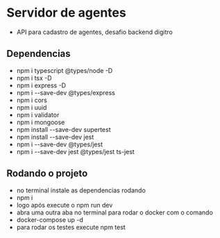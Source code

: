 # Servidor de agentes
- API para cadastro de agentes, desafio backend digitro

## Dependencias
- npm i typescript @types/node -D
- npm i tsx -D
- npm i express -D
- npm i --save-dev @types/express
- npm i cors
- npm i uuid
- npm i validator
- npm i mongoose
- npm install --save-dev supertest
- npm install --save-dev jest
- npm i --save-dev @types/jest
- npm i --save-dev jest @types/jest ts-jest


## Rodando o projeto
- no terminal instale as dependencias rodando
- npm i
- logo após execute o npm run dev
- abra uma outra aba no terminal para rodar o docker com o comando
- docker-compose up -d
- para rodar os testes execute npm test